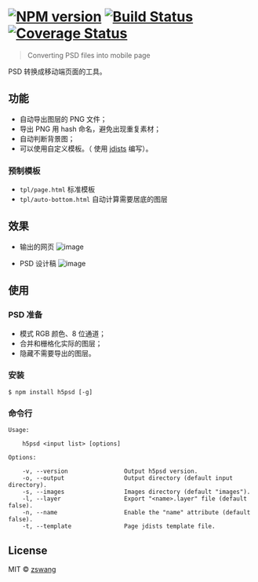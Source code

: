 # [![NPM version][npm-image]][npm-url] [![Build Status][travis-image]][travis-url] [![Coverage Status][coverage-image]][coverage-url]

> Converting PSD files into mobile page

PSD 转换成移动端页面的工具。

## 功能

+ 自动导出图层的 PNG 文件；
+ 导出 PNG 用 hash 命名，避免出现重复素材；
+ 自动判断背景图；
+ 可以使用自定义模板。（ 使用 [jdists](https://github.com/zswang/jdists) 编写）。

### 预制模板

+ `tpl/page.html` 标准模板
+ `tpl/auto-bottom.html` 自动计算需要居底的图层

## 效果

+ 输出的网页
![image](https://cloud.githubusercontent.com/assets/536587/10546866/4ae3bd6e-7463-11e5-9055-25a00e3997c1.png)

+ PSD 设计稿
![image](https://cloud.githubusercontent.com/assets/536587/10546873/58cd32fc-7463-11e5-9746-f9faae3025a3.png)

## 使用

### PSD 准备

+ 模式 RGB 颜色、8 位通道；
+ 合并和栅格化实际的图层；
+ 隐藏不需要导出的图层。

### 安装

`$ npm install h5psd [-g]`

### 命令行

```
Usage:

    h5psd <input list> [options]

Options:

    -v, --version                Output h5psd version.
    -o, --output                 Output directory (default input directory).
    -s, --images                 Images directory (default "images").
    -l, --layer                  Export "<name>.layer" file (default false).
    -n, --name                   Enable the "name" attribute (default false).
    -t, --template               Page jdists template file.
```

## License

MIT © [zswang](http://weibo.com/zswang)

[npm-url]: https://npmjs.org/package/h5psd
[npm-image]: https://badge.fury.io/js/h5psd.svg
[travis-url]: https://travis-ci.org/zswang/h5psd
[travis-image]: https://travis-ci.org/zswang/h5psd.svg?branch=master
[coverage-url]: https://coveralls.io/github/zswang/h5psd?branch=master
[coverage-image]: https://coveralls.io/repos/zswang/h5psd/badge.svg?branch=master&service=github
